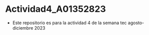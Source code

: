 # Actividad4_A01352823
- Este repositorio es para la actividad 4 de la semana tec agosto-diciembre 2023
